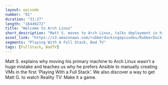 ```yaml
---
layout: episode
number: "01"
duration: "31:27"
length: "16449272"
title: "Welcome to Arch Linux"
short_description: "Matt S. moves to Arch Linux, talks deployment in his first installment of Playing with a Full Stack, and proposes an investment opportunity."
asset_link: "https://s3.amazonaws.com/rubberduckingepisodes/RubberDucking001.m4a"
segments: "Playing With A Full Stack, Bad TV"
tags: [FullStack, BadTV]
---
```


Matt S. explains why moving his primary machine to Arch Linux wasn't a huge mistake and teaches us why he prefers Ansible to manually creating VMs in the first 'Playing With a Full Stack'. We also discover a way to get Matt G. to watch Reality TV: Make it a game.
